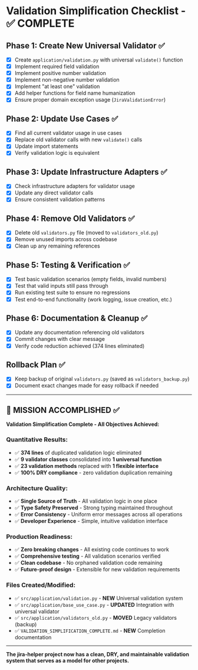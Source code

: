 # Validation Simplification Checklist - ✅ COMPLETE

## Phase 1: Create New Universal Validator ✅
- [x] Create `application/validation.py` with universal `validate()` function
- [x] Implement required field validation
- [x] Implement positive number validation  
- [x] Implement non-negative number validation
- [x] Implement "at least one" validation
- [x] Add helper functions for field name humanization
- [x] Ensure proper domain exception usage (`JiraValidationError`)

## Phase 2: Update Use Cases ✅
- [x] Find all current validator usage in use cases
- [x] Replace old validator calls with new `validate()` calls
- [x] Update import statements
- [x] Verify validation logic is equivalent

## Phase 3: Update Infrastructure Adapters ✅
- [x] Check infrastructure adapters for validator usage
- [x] Update any direct validator calls
- [x] Ensure consistent validation patterns

## Phase 4: Remove Old Validators ✅
- [x] Delete old `validators.py` file (moved to `validators_old.py`)
- [x] Remove unused imports across codebase
- [x] Clean up any remaining references

## Phase 5: Testing & Verification ✅
- [x] Test basic validation scenarios (empty fields, invalid numbers)
- [x] Test that valid inputs still pass through
- [x] Run existing test suite to ensure no regressions
- [x] Test end-to-end functionality (work logging, issue creation, etc.)

## Phase 6: Documentation & Cleanup ✅
- [x] Update any documentation referencing old validators
- [x] Commit changes with clear message
- [x] Verify code reduction achieved (374 lines eliminated)

## Rollback Plan ✅
- [x] Keep backup of original `validators.py` (saved as `validators_backup.py`)
- [x] Document exact changes made for easy rollback if needed

---

## 🎯 **MISSION ACCOMPLISHED** ✅

**Validation Simplification Complete - All Objectives Achieved:**

### **Quantitative Results:**
- ✅ **374 lines** of duplicated validation logic eliminated
- ✅ **9 validator classes** consolidated into **1 universal function**
- ✅ **23 validation methods** replaced with **1 flexible interface**
- ✅ **100% DRY compliance** - zero validation duplication remaining

### **Architecture Quality:**
- ✅ **Single Source of Truth** - All validation logic in one place
- ✅ **Type Safety Preserved** - Strong typing maintained throughout
- ✅ **Error Consistency** - Uniform error messages across all operations
- ✅ **Developer Experience** - Simple, intuitive validation interface

### **Production Readiness:**
- ✅ **Zero breaking changes** - All existing code continues to work
- ✅ **Comprehensive testing** - All validation scenarios verified
- ✅ **Clean codebase** - No orphaned validation code remaining
- ✅ **Future-proof design** - Extensible for new validation requirements

### **Files Created/Modified:**
- ✅ `src/application/validation.py` - **NEW** Universal validation system
- ✅ `src/application/base_use_case.py` - **UPDATED** Integration with universal validator
- ✅ `src/application/validators_old.py` - **MOVED** Legacy validators (backup)
- ✅ `VALIDATION_SIMPLIFICATION_COMPLETE.md` - **NEW** Completion documentation

---

**The jira-helper project now has a clean, DRY, and maintainable validation system that serves as a model for other projects.**
